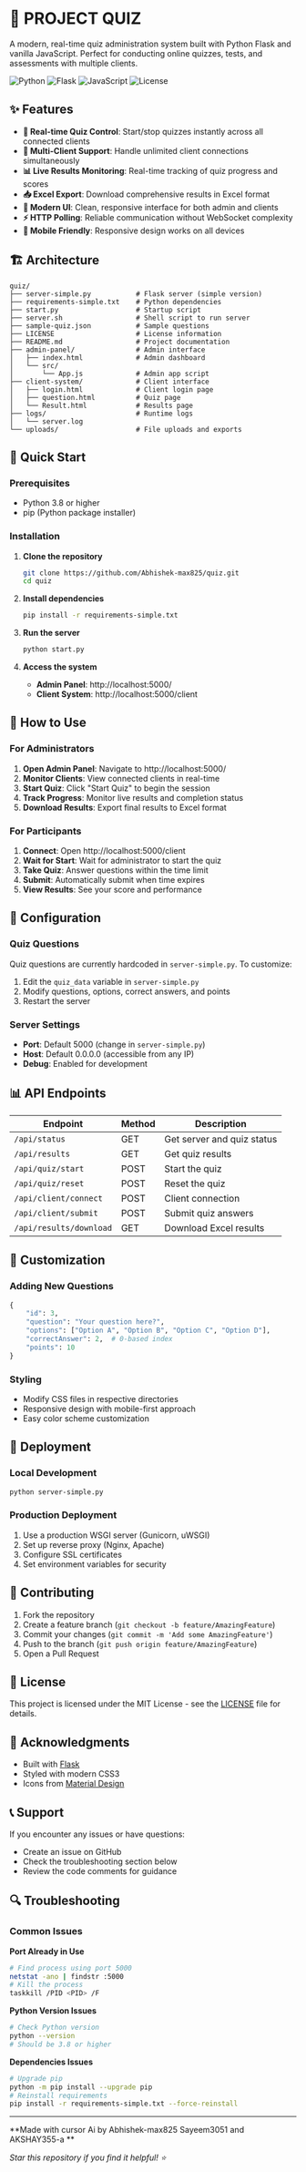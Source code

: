 # 🎯 PROJECT QUIZ

A modern, real-time quiz administration system built with Python Flask and vanilla JavaScript. Perfect for conducting online quizzes, tests, and assessments with multiple clients.

![Python](https://img.shields.io/badge/Python-3.8+-blue.svg)
![Flask](https://img.shields.io/badge/Flask-3.0+-green.svg)
![JavaScript](https://img.shields.io/badge/JavaScript-ES6+-yellow.svg)
![License](https://img.shields.io/badge/License-MIT-green.svg)

## ✨ Features

- **🚀 Real-time Quiz Control**: Start/stop quizzes instantly across all connected clients
- **👥 Multi-Client Support**: Handle unlimited client connections simultaneously
- **📊 Live Results Monitoring**: Real-time tracking of quiz progress and scores
- **📥 Excel Export**: Download comprehensive results in Excel format
- **🎨 Modern UI**: Clean, responsive interface for both admin and clients
- **⚡ HTTP Polling**: Reliable communication without WebSocket complexity
- **📱 Mobile Friendly**: Responsive design works on all devices

## 🏗️ Architecture

```
quiz/
├── server-simple.py           # Flask server (simple version)
├── requirements-simple.txt    # Python dependencies
├── start.py                   # Startup script
├── server.sh                  # Shell script to run server
├── sample-quiz.json           # Sample questions
├── LICENSE                    # License information
├── README.md                  # Project documentation
├── admin-panel/               # Admin interface
│   ├── index.html             # Admin dashboard
│   └── src/
│       └── App.js             # Admin app script
├── client-system/             # Client interface
│   ├── login.html             # Client login page
│   ├── question.html          # Quiz page
│   └── Result.html            # Results page
├── logs/                      # Runtime logs
│   └── server.log
└── uploads/                   # File uploads and exports
```

## 🚀 Quick Start

### Prerequisites
- Python 3.8 or higher
- pip (Python package installer)

### Installation

1. **Clone the repository**
   ```bash
   git clone https://github.com/Abhishek-max825/quiz.git
   cd quiz
   ```

2. **Install dependencies**
   ```bash
   pip install -r requirements-simple.txt
   ```

3. **Run the server**
   ```bash
   python start.py
   ```

4. **Access the system**
   - **Admin Panel**: http://localhost:5000/
   - **Client System**: http://localhost:5000/client

## 📖 How to Use

### For Administrators

1. **Open Admin Panel**: Navigate to http://localhost:5000/
2. **Monitor Clients**: View connected clients in real-time
3. **Start Quiz**: Click "Start Quiz" to begin the session
4. **Track Progress**: Monitor live results and completion status
5. **Download Results**: Export final results to Excel format

### For Participants

1. **Connect**: Open http://localhost:5000/client
2. **Wait for Start**: Wait for administrator to start the quiz
3. **Take Quiz**: Answer questions within the time limit
4. **Submit**: Automatically submit when time expires
5. **View Results**: See your score and performance

## 🔧 Configuration

### Quiz Questions
Quiz questions are currently hardcoded in `server-simple.py`. To customize:

1. Edit the `quiz_data` variable in `server-simple.py`
2. Modify questions, options, correct answers, and points
3. Restart the server

### Server Settings
- **Port**: Default 5000 (change in `server-simple.py`)
- **Host**: Default 0.0.0.0 (accessible from any IP)
- **Debug**: Enabled for development

## 📊 API Endpoints

| Endpoint | Method | Description |
|----------|--------|-------------|
| `/api/status` | GET | Get server and quiz status |
| `/api/results` | GET | Get quiz results |
| `/api/quiz/start` | POST | Start the quiz |
| `/api/quiz/reset` | POST | Reset the quiz |
| `/api/client/connect` | POST | Client connection |
| `/api/client/submit` | POST | Submit quiz answers |
| `/api/results/download` | GET | Download Excel results |

## 🎨 Customization

### Adding New Questions
```python
{
    "id": 3,
    "question": "Your question here?",
    "options": ["Option A", "Option B", "Option C", "Option D"],
    "correctAnswer": 2,  # 0-based index
    "points": 10
}
```

### Styling
- Modify CSS files in respective directories
- Responsive design with mobile-first approach
- Easy color scheme customization

## 🚀 Deployment

### Local Development
```bash
python server-simple.py
```

### Production Deployment
1. Use a production WSGI server (Gunicorn, uWSGI)
2. Set up reverse proxy (Nginx, Apache)
3. Configure SSL certificates
4. Set environment variables for security

## 🤝 Contributing

1. Fork the repository
2. Create a feature branch (`git checkout -b feature/AmazingFeature`)
3. Commit your changes (`git commit -m 'Add some AmazingFeature'`)
4. Push to the branch (`git push origin feature/AmazingFeature`)
5. Open a Pull Request

## 📝 License

This project is licensed under the MIT License - see the [LICENSE](LICENSE) file for details.

## 🙏 Acknowledgments

- Built with [Flask](https://flask.palletsprojects.com/)
- Styled with modern CSS3
- Icons from [Material Design](https://material.io/)

## 📞 Support

If you encounter any issues or have questions:
- Create an issue on GitHub
- Check the troubleshooting section below
- Review the code comments for guidance

## 🔍 Troubleshooting

### Common Issues

**Port Already in Use**
```bash
# Find process using port 5000
netstat -ano | findstr :5000
# Kill the process
taskkill /PID <PID> /F
```

**Python Version Issues**
```bash
# Check Python version
python --version
# Should be 3.8 or higher
```

**Dependencies Issues**
```bash
# Upgrade pip
python -m pip install --upgrade pip
# Reinstall requirements
pip install -r requirements-simple.txt --force-reinstall
```

---

**Made with cursor Ai by Abhishek-max825 Sayeem3051 and AKSHAY355-a **

*Star this repository if you find it helpful! ⭐*

